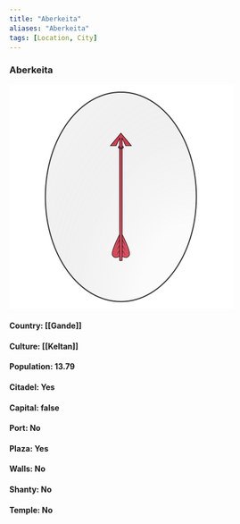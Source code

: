 ```yaml
---
title: "Aberkeita"
aliases: "Aberkeita"
tags: [Location, City]
---
```

### Aberkeita
![](attachment/6e1939ddffb883caec6fd1564a44394d.svg)

#### Country: [[Gande]]

#### Culture: [[Keltan]]

#### Population: 13.79

#### Citadel: Yes

#### Capital: false

#### Port: No

#### Plaza: Yes

#### Walls: No

#### Shanty: No

#### Temple: No

